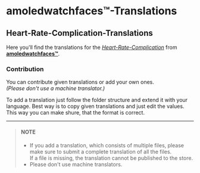 # amoledwatchfaces™-Translations
## Heart-Rate-Complication-Translations
Here you'll find the translations for the *[Heart-Rate-Complication](https://play.google.com/store/apps/details?id=com.weartools.heartratecomp "Playstore Page")* from **[amoledwatchfaces™](https://play.google.com/store/apps/dev?id=5591589606735981545 "Playstore Page")**.

### Contribution
You can contribute given translations or add your own ones.\
*(Please don't use a machine translator.)*

To add a translation just follow the folder structure and extend it with your language. Best way is to copy given translations and just edit the values.\
This way you can make shure, that the format is correct.

---
> #### NOTE
> - If you add a translation, which consists of multiple files, please make sure to submit a complete translation of all the files.\
    If a file is missing, the translation cannot be published to the store.
> - Please don't use machine translators.

